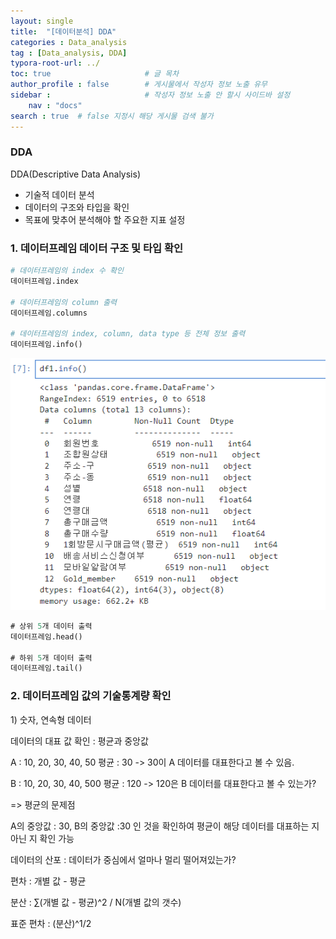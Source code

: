```yaml
---
layout: single
title:  "[데이터분석] DDA"
categories : Data_analysis
tag : [Data_analysis, DDA]
typora-root-url: ../
toc: true                     # 글 목차
author_profile : false        # 게시물에서 작성자 정보 노출 유무
sidebar :                     # 작성자 정보 노출 안 할시 사이드바 설정
    nav : "docs"
search : true  # false 지정시 해당 게시물 검색 불가
---
```


### DDA

DDA(Descriptive Data Analysis)

- 기술적 데이터 분석
- 데이터의 구조와 타입을 확인
- 목표에 맞추어 분석해야 할 주요한 지표 설정



### 1. 데이터프레임 데이터 구조 및 타입 확인

```python
# 데이터프레임의 index 수 확인
데이터프레임.index 

# 데이터프레임의 column 출력
데이터프레임.columns 

# 데이터프레임의 index, column, data type 등 전체 정보 출력
데이터프레임.info() 
```

![image-20240531212839905](/images/2024-05-31-DDA/image-20240531212839905.png)

```sql
# 상위 5개 데이터 출력
데이터프레임.head()

# 하위 5개 데이터 출력
데이터프레임.tail()
```



### 2. 데이터프레임 값의 기술통계량 확인

1\) 숫자, 연속형 데이터

데이터의 대표 값 확인 : 평균과 중앙값

A : 10, 20, 30, 40, 50 평균 : 30 -> 30이 A 데이터를 대표한다고 볼 수 있음.

B : 10, 20, 30, 40, 500 평균 : 120 -> 120은 B 데이터를 대표한다고 볼 수 있는가?

=> 평균의 문제점

A의 중앙값 : 30, B의 중앙값 :30 인 것을 확인하여 평균이 해당 데이터를 대표하는 지 아닌 지 확인 가능



데이터의 산포 : 데이터가 중심에서 얼마나 멀리 떨어져있는가?

편차 : 개별 값 - 평균

분산 : ∑(개별 값 - 평균)^2 / N(개별 값의 갯수)

표준 편차 : (분산)^1/2

```sql
```

